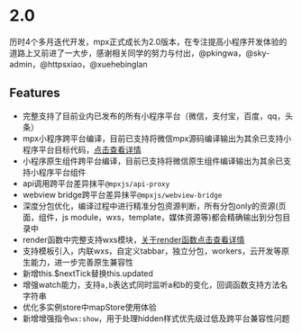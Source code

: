 # 2.0

历时4个多月迭代开发，mpx正式成长为2.0版本，在专注提高小程序开发体验的道路上又前进了一大步，感谢相关同学的努力与付出，@pkingwa，@sky-admin，@httpsxiao，@xuehebinglan

## Features

* 完整支持了目前业内已发布的所有小程序平台（微信，支付宝，百度，qq，头条）
* mpx小程序跨平台编译，目前已支持将微信mpx源码编译输出为其余已支持小程序平台目标代码，[点击查看详情](https://didi.github.io/mpx/platform.html#%E8%B7%A8%E5%B9%B3%E5%8F%B0%E7%BC%96%E8%AF%91)
* 小程序原生组件跨平台编译，目前已支持将微信原生组件编译输出为其余已支持小程序平台组件
* api调用跨平台差异抹平`@mpxjs/api-proxy`
* webview bridge跨平台差异抹平`@mpxjs/webview-bridge`
* 深度分包优化，编译过程中进行精准分包资源判断，所有分包only的资源(页面，组件，js module，wxs，template，媒体资源等)都会精确输出到分包目录中
* render函数中完整支持wxs模块，[关于render函数点击查看详情](https://didi.github.io/mpx/understanding/understanding.html#%E6%95%B0%E6%8D%AE%E5%93%8D%E5%BA%94%E4%B8%8E%E6%80%A7%E8%83%BD%E4%BC%98%E5%8C%96)
* 支持模板引入，内联wxs，自定义tabbar，独立分包，workers，云开发等原生能力，进一步完善原生兼容性
* 新增this.$nextTick替换this.updated
* 增强watch能力，支持`a,b`表达式同时监听a和b的变化，回调函数支持方法名字符串
* 优化多实例store中mapStore使用体验
* 新增增强指令`wx:show`，用于处理hidden样式优先级过低及跨平台兼容性问题
